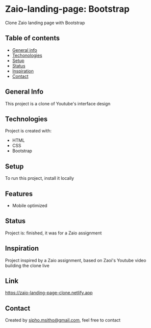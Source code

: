 # Zaio-landing-page: Bootstrap
Clone Zaio landing page with Bootstrap

## Table of contents

* [General info](#general-info)
* [Techonologies](#technologies)
* [Setup](#setup)
* [Status](#status)
* [Inspiration](#inspiration)
* [Contact](#contact)


## General Info
This project is a clone of Youtube's interface design


## Technologies
Project is created with:
* HTML
* CSS
* Bootstrap

## Setup
To run this project, install it locally 

## Features
* Mobile optimized


## Status
Project is: finished, it was for a Zaio assignment


## Inspiration
Project inspired by a Zaio assignment, based on Zaoi's Youtube video building the clone live

## Link
https://zaio-landing-page-clone.netlify.app


## Contact
Created by sipho.msitho@gmail.com, feel free to contact
